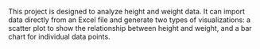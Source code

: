 This project is designed to analyze height and weight data. It can import data directly from an Excel file and generate two types of visualizations: a scatter plot to show the relationship between height and weight, and a bar chart for individual data points.
